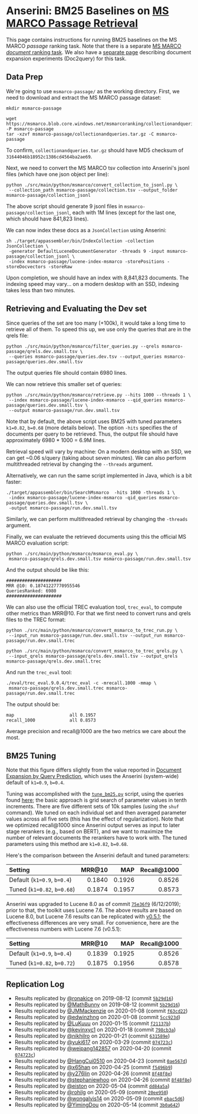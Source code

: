 # Anserini: BM25 Baselines on [MS MARCO Passage Retrieval](https://github.com/microsoft/MSMARCO-Passage-Ranking)

This page contains instructions for running BM25 baselines on the MS MARCO *passage* ranking task.
Note that there is a separate [MS MARCO *document* ranking task](experiments-msmarco-doc.md).
We also have a [separate page](experiments-doc2query.md) describing document expansion experiments (Doc2query) for this task.

## Data Prep

We're going to use `msmarco-passage/` as the working directory.
First, we need to download and extract the MS MARCO passage dataset:

```
mkdir msmarco-passage

wget https://msmarco.blob.core.windows.net/msmarcoranking/collectionandqueries.tar.gz -P msmarco-passage
tar -xzvf msmarco-passage/collectionandqueries.tar.gz -C msmarco-passage
```

To confirm, `collectionandqueries.tar.gz` should have MD5 checksum of `31644046b18952c1386cd4564ba2ae69`.

Next, we need to convert the MS MARCO tsv collection into Anserini's jsonl files (which have one json object per line):

```
python ./src/main/python/msmarco/convert_collection_to_jsonl.py \
 --collection_path msmarco-passage/collection.tsv --output_folder msmarco-passage/collection_jsonl
```

The above script should generate 9 jsonl files in `msmarco-passage/collection_jsonl`, each with 1M lines (except for the last one, which should have 841,823 lines).

We can now index these docs as a `JsonCollection` using Anserini:

```
sh ./target/appassembler/bin/IndexCollection -collection JsonCollection \
 -generator DefaultLuceneDocumentGenerator -threads 9 -input msmarco-passage/collection_jsonl \
 -index msmarco-passage/lucene-index-msmarco -storePositions -storeDocvectors -storeRaw 
```

Upon completion, we should have an index with 8,841,823 documents.
The indexing speed may vary... on a modern desktop with an SSD, indexing takes less than two minutes.

## Retrieving and Evaluating the Dev set

Since queries of the set are too many (+100k), it would take a long time to retrieve all of them. To speed this up, we use only the queries that are in the qrels file: 

```
python ./src/main/python/msmarco/filter_queries.py --qrels msmarco-passage/qrels.dev.small.tsv \
 --queries msmarco-passage/queries.dev.tsv --output_queries msmarco-passage/queries.dev.small.tsv
```

The output queries file should contain 6980 lines.

We can now retrieve this smaller set of queries:

```
python ./src/main/python/msmarco/retrieve.py --hits 1000 --threads 1 \
 --index msmarco-passage/lucene-index-msmarco --qid_queries msmarco-passage/queries.dev.small.tsv \
 --output msmarco-passage/run.dev.small.tsv
```

Note that by default, the above script uses BM25 with tuned parameters `k1=0.82`, `b=0.68` (more details below).
The option `-hits` specifies the of documents per query to be retrieved.
Thus, the output file should have approximately 6980 * 1000 = 6.9M lines. 

Retrieval speed will vary by machine:
On a modern desktop with an SSD, we can get ~0.06 s/query (taking about seven minutes). We can also perform multithreaded retrieval by changing the `--threads` argument.

Alternatively, we can run the same script implemented in Java, which is a bit faster:

```
./target/appassembler/bin/SearchMsmarco  -hits 1000 -threads 1 \
 -index msmarco-passage/lucene-index-msmarco -qid_queries msmarco-passage/queries.dev.small.tsv \
 -output msmarco-passage/run.dev.small.tsv
```

Similarly, we can perform multithreaded retrieval by changing the `-threads` argument.

Finally, we can evaluate the retrieved documents using this the official MS MARCO evaluation script: 

```
python ./src/main/python/msmarco/msmarco_eval.py \
 msmarco-passage/qrels.dev.small.tsv msmarco-passage/run.dev.small.tsv
```

And the output should be like this:

```
#####################
MRR @10: 0.18741227770955546
QueriesRanked: 6980
#####################
```

We can also use the official TREC evaluation tool, `trec_eval`, to compute other metrics than MRR@10. 
For that we first need to convert runs and qrels files to the TREC format:

```
python ./src/main/python/msmarco/convert_msmarco_to_trec_run.py \
 --input_run msmarco-passage/run.dev.small.tsv --output_run msmarco-passage/run.dev.small.trec

python ./src/main/python/msmarco/convert_msmarco_to_trec_qrels.py \
 --input_qrels msmarco-passage/qrels.dev.small.tsv --output_qrels msmarco-passage/qrels.dev.small.trec
```

And run the `trec_eval` tool:

```
./eval/trec_eval.9.0.4/trec_eval -c -mrecall.1000 -mmap \
 msmarco-passage/qrels.dev.small.trec msmarco-passage/run.dev.small.trec
```

The output should be:

```
map                   	all	0.1957
recall_1000           	all	0.8573
```

Average precision and recall@1000 are the two metrics we care about the most.

## BM25 Tuning

Note that this figure differs slightly from the value reported in [Document Expansion by Query Prediction](https://arxiv.org/abs/1904.08375), which uses the Anserini (system-wide) default of `k1=0.9`, `b=0.4`.

Tuning was accomplished with the [`tune_bm25.py`](../src/main/python/msmarco/tune_bm25.py) script, using the queries found [here](https://github.com/castorini/Anserini-data/tree/master/MSMARCO); the basic approach is grid search of parameter values in tenth increments.
There are five different sets of 10k samples (using the `shuf` command).
We tuned on each individual set and then averaged parameter values across all five sets (this has the effect of regularization).
Note that we optimized recall@1000 since Anserini output serves as input to later stage rerankers (e.g., based on BERT), and we want to maximize the number of relevant documents the rerankers have to work with.
The tuned parameters using this method are `k1=0.82`, `b=0.68`.

Here's the comparison between the Anserini default and tuned parameters:

Setting                     | MRR@10 | MAP    | Recall@1000 |
:---------------------------|-------:|-------:|------------:|
Default (`k1=0.9`, `b=0.4`) | 0.1840 | 0.1926 | 0.8526
Tuned (`k1=0.82`, `b=0.68`) | 0.1874 | 0.1957 | 0.8573

Anserini was upgraded to Lucene 8.0 as of commit [`75e36f9`](https://github.com/castorini/anserini/commit/75e36f97f7037d1ceb20fa9c91582eac5e974131) (6/12/2019); prior to that, the toolkit uses Lucene 7.6.
The above results are based on Lucene 8.0, but Lucene 7.6 results can be replicated with [v0.5.1](https://github.com/castorini/anserini/releases);
the effectiveness differences are very small.
For convenience, here are the effectiveness numbers with Lucene 7.6 (v0.5.1):

Setting                     | MRR@10 | MAP    | Recall@1000 |
:---------------------------|-------:|-------:|------------:|
Default (`k1=0.9`, `b=0.4`) | 0.1839 | 0.1925 | 0.8526
Tuned (`k1=0.82`, `b=0.72`) | 0.1875 | 0.1956 | 0.8578



## Replication Log

+ Results replicated by [@ronakice](https://github.com/ronakice) on 2019-08-12 (commit [`5b29d16`](https://github.com/castorini/anserini/commit/5b29d1654abc5e8a014c2230da990ab2f91fb340))
+ Results replicated by [@MathBunny](https://github.com/MathBunny) on 2019-08-12 (commit [`5b29d16`](https://github.com/castorini/anserini/commit/5b29d1654abc5e8a014c2230da990ab2f91fb340))
+ Results replicated by [@JMMackenzie](https://github.com/JMMackenzie) on 2020-01-08 (commit [`f63cd22`](https://github.com/castorini/anserini/commit/f63cd2275fa5a9d4da2d17e5f983a3308e8b50ce ))
+ Results replicated by [@edwinzhng](https://github.com/edwinzhng) on 2020-01-08 (commit [`5cc923d`](https://github.com/castorini/anserini/commit/5cc923d5c02777d8b25df32ff2e2a59be5badfdd))
+ Results replicated by [@LuKuuu](https://github.com/LuKuuu) on 2020-01-15 (commit [`f21137b`](https://github.com/castorini/anserini/commit/f21137b44f1115d25d1ff8ecaf7780c36498c5de))
+ Results replicated by [@kevinxyc1](https://github.com/kevinxyc1) on 2020-01-18 (commit [`798cb3a`](https://github.com/castorini/anserini/commit/798cb3a1a86f39317a5e5badb209795826d2033d))
+ Results replicated by [@nikhilro](https://github.com/nikhilro) on 2020-01-21 (commit [`631589e`](https://github.com/castorini/anserini/commit/631589e9e08326373f46555e007e6c302c19126d))
+ Results replicated by [@yuki617](https://github.com/yuki617) on 2020-03-29 (commit [`074723c`](https://github.com/castorini/anserini/commit/074723cbb10660fb9be2bfe6325739ab5fe0dd8d))
+ Results replicated by [@weipang142857](https://github.com/weipang142857) on 2020-04-20 (commit [`074723c`](https://github.com/castorini/anserini/commit/074723cbb10660fb9be2bfe6325739ab5fe0dd8d))
+ Results replicated by [@HangCui0510](https://github.com/HangCui0510) on 2020-04-23 (commit [`0ae567d`](https://github.com/castorini/anserini/commit/0ae567df5c8a70ac211efd958c9ca1ff609ff782))
+ Results replicated by [@x65han](https://github.com/x65han) on 2020-04-25 (commit [`f5496b9`](https://github.com/x65han/anserini/commit/f5496b905246084070f959e59626c6323210c3f2))
+ Results replicated by [@y276lin](https://github.com/y276lin) on 2020-04-26 (commit [`8f48f8e`](https://github.com/castorini/anserini/commit/8f48f8e40a37e5f6b5910a3a3b5c050a0f9be914))
+ Results replicated by [@stephaniewhoo](http://github.com/stephaniewhoo) on 2020-04-26 (commit [`8f48f8e`](https://github.com/castorini/anserini/commit/8f48f8e40a37e5f6b5910a3a3b5c050a0f9be914))
+ Results replicated by [@eiston](http://github.com/eiston) on 2020-05-04 (commit [`dd84a5a`](https://github.com/castorini/anserini/commit/dd84a5a514700365d9aa4a1ea988107372515f33))
+ Results replicated by [@rohilg](http://github.com/rohilg) on 2020-05-09 (commit [`20ee950`](https://github.com/castorini/anserini/commit/20ee950fbdc5cc9ce1c993911cbca4fcbfa86d02))
+ Results replicated by [@wongalvis14](https://github.com/wongalvis14) on 2020-05-09 (commit [`ebac5d6`](https://github.com/castorini/anserini/commit/ebac5d62f2e626e0a48c83dad79bddba60cadcf5))
+ Results replicated by [@YimingDou](https://github.com/YimingDou) on 2020-05-14 (commit [`3b0a642`](https://github.com/castorini/anserini/commit/3b0a6420e49863d9fe5908cf6e99582eb2d2882e))
